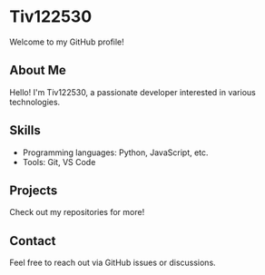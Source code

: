 # Tiv122530

Welcome to my GitHub profile!

## About Me

Hello! I'm Tiv122530, a passionate developer interested in various technologies.

## Skills

- Programming languages: Python, JavaScript, etc.
- Tools: Git, VS Code

## Projects

Check out my repositories for more!

## Contact

Feel free to reach out via GitHub issues or discussions.
